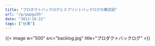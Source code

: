 ```yaml
---
title: "プロダクトバックログとスプリントバックログの概念図"
url: "/p/pwpgu5h"
date: "2013-10-22"
tags: ["仕事"]
---
```


{{< image w="500" src="backlog.jpg" title="プロダクトバックログ" >}}


